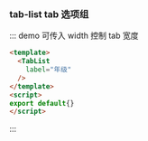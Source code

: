 ### tab-list tab 选项组

::: demo 可传入 width 控制 tab 宽度

```html
<template>
  <TabList
    label="年级"
  />
</template>
<script>
export default{}
</script>
```

:::
